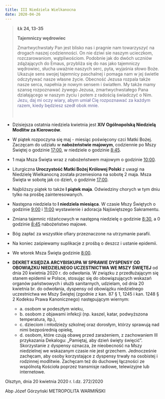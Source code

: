 ```yaml
---
title: III Niedziela Wielkanocna
date: 2020-04-26
---
```


> **Łk 24, 13-35**
>
> **Tajemniczy wędrowiec**
>
> Zmartwychwstały Pan jest blisko nas i pragnie nam towarzyszyć na drogach naszej codzienności. On nie dziwi sie naszym ucieczkom, rozczarowaniom, wątpliwościom. Podobnie jak do dwóch uczniów zdążających do Emaus, przybliża się do nas jako tajemniczy wędrowiec, słucha uważnie naszych serc, pyta, wyjaśnia słowo Boże. Ukazuje sens swojej tajemnicy paschalnej i pomaga nam w jej świetle odczytywać nasze własne życie. Obecność Jezusa rozpala także nasze serca, napełnia je nowym sensem i światłem. My także mamy szansę rozpoznawać żywego Jezusa, zmartwychwstałego Pana działającego w naszym życiu i potem z radością świadczyć o Nim.
> <span style="color: #666699;">Jezu, daj mi oczy wiary, abym umiał Cię rozpoznawać za każdym razem, kiedy będziesz szedł obok mnie. </span>
>
> &nbsp;


- Dzisiejsza ostatnia niedziela kwietnia jest **XIV Ogólnopolską Niedzielą Modlitw za Kierowców**.
- W piątek rozpoczyna się maj - miesiąc poświęcony czci Matki Bożej. Zaczęcam do udziału w **nabożeństwie majowym**, codziennie po Mszy Świętej o godzinie <u>17:00</u>, w niedziele o godzinie <u>8:45</u>.
- 1 maja Msza Święta wraz z nabożeństwem majowym o godzinie <u>10:00</u>.
- Liturgiczna **Uroczystość Matki Bożej Królowej Polski** z uwagi na Niedzielę Wielkanocną została przeniesiona na sobotę 2 maja. Msza Święta w sobotę jak co dzień, o godzinie <u>17:00</u>.
- Najbliższy piątek to także **I piątek maja**. Odwiedziny chorych w tym dniu tylko na prośbę zainteresowanych.
- Następna niedziela to **I niedziela miesiąca**. W czasie Mszy Świętych o godzinie <u>9:00</u> i <u>11:00</u> wystawienie i adoracja Najświętszego Sakramentu.
- Zmiana tajemnic różańcowych w następną niedzielę o godzinie <u>8:30</u>, a 0 godzinie <u>8:45</u> nabożeństwo majowe.
- Bóg zapłać za wszystkie ofiary przeznaczone na utrzymanie parafii.
- Na koniec zaśpiewamy suplikacje z prośbą o deszcz i ustanie epidemii.
- We wtorek Msza Święta godzinie <u>8:00</u>.

- **DEKRET KSIĘDZA ARCYBISKUPA W SPRAWIE DYSPENSY OD OBOWIĄZKU NIEDZIELNEGO UCZESTNICTWA WE MSZY ŚWIĘTEJ**
od dnia 20 kwietnia 2020 r. do odwołania.
W związku z przedłużającym się stanem epidemii w Polsce, stosując się do obowiązujących wskazań organów państwowych i służb sanitarnych, udzielam, od dnia 20 kwietnia br. do odwołania, dyspensy od obowiązku niedzielnego uczestnictwa we
Mszy Świętej (zgodnie z kan. 87 § 1, 1245 i kan. 1248 § 2 Kodeksu Prawa Kanonicznego) następującym wiernym:
  - a. osobom w podeszłym wieku,
  - b. osobom z objawami infekcji (np. kaszel, katar, podwyższona temperatura, itp.),
  - c. dzieciom i młodzieży szkolnej oraz dorosłym, którzy sprawują nad nimi bezpośrednią opiekę,
  - d. osobom, które czują obawę przed zarażeniem,
z zachowaniem III przykazania Dekalogu: „Pamiętaj, aby dzień święty święcić”.
Skorzystanie z dyspensy oznacza, że nieobecność na Mszy niedzielnej
we wskazanym czasie nie jest grzechem. Jednocześnie zachęcam, aby osoby korzystające
z dyspensy trwały na osobistej i rodzinnej modlitwie. Zachęcam też do duchowej łączności
ze wspólnotą Kościoła poprzez transmisje radiowe, telewizyjne lub internetowe.

Olsztyn, dnia 20 kwietnia 2020 r.
l.dz. 272/2020

Abp Józef Górzyński
METROPOLITA WARMIŃSKI

